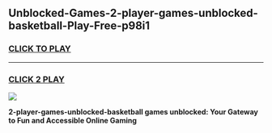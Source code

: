 
## Unblocked-Games-2-player-games-unblocked-basketball-Play-Free-p98i1
<h3>
<a href="https://premium76.site?title=2-player-games-unblocked-basketball&ref=23A">CLICK TO PLAY</a></h3>
<hr>

<h3>
<a href="https://premium76.site?title=2-player-games-unblocked-basketball&ref=23A">CLICK 2 PLAY</a>
  
</h3>

<a href="https://premium76.site?title=2-player-games-unblocked-basketball&ref=23A"><img src="https://clearcache.store/games.png"></a>


**2-player-games-unblocked-basketball games unblocked: Your Gateway to Fun and Accessible Online Gaming**
